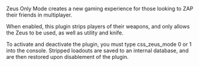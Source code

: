 Zeus Only Mode creates a new gaming experience for those looking to ZAP their friends in multiplayer.

When enabled, this plugin strips players of their weapons, and only allows the Zeus to be used, 
as well as utility and knife.

To activate and deactivate the plugin, you must type css_zeus_mode 0 or 1 into the console.
Stripped loadouts are saved to an internal database, and are then restored upon disablement of the
plugin. 
